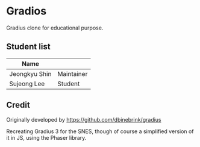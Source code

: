 # Gradios

Gradius clone for educational purpose.

## Student list

| Name         |            |
|--------------|------------|
| Jeongkyu Shin| Maintainer |
| Sujeong Lee    | Student     |

## Credit

Originally developed by https://github.com/dbinebrink/gradius

Recreating Gradius 3 for the SNES, though of course a simplified version of it in JS, using the Phaser library.

